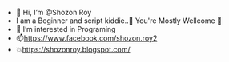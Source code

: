 - 👋 Hi, I’m @Shozon Roy
- I am a Beginner and script kiddie..🫣 You're  Mostly Wellcome 🖤
- 👀 I’m interested in Programing
- 📫https://www.facebook.com/shozon.roy2 
- 💥https://shozonroy.blogspot.com/

<!---
Shozon-Roy/Shozon-Roy is a ✨ special ✨ repository because its `README.md` (this file) appears on your GitHub profile.
You can click the Preview link to take a look at your changes.
--->
